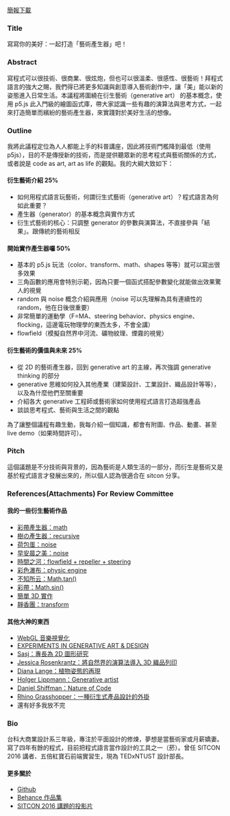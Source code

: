 [簡報下載](https://www.slideshare.net/chiunhau/generative-art-sitcon)

### Title

寫寫你的美好：一起打造「藝術產生器」吧！

### Abstract

寫程式可以很技術、很商業、很炫炮，但也可以很溫柔、很感性、很藝術！拜程式語言的強大之賜，我們得已將更多知識與創意導入藝術創作中，讓「美」能以新的姿態進入日常生活。本議程將圍繞在衍生藝術（generative art） 的基本概念，使用 p5.js 此入門級的繪圖函式庫，帶大家認識一些有趣的演算法與思考方式，一起來打造簡單而繽紛的藝術產生器，來實踐對於美好生活的想像。

### Outline

我將此議程定位為人人都能上手的科普講座，因此將技術門檻降到最低（使用 p5js），目的不是傳授新的技術，而是提供聽眾新的思考程式與藝術關係的方式，或者說是 code as art, art as life 的觀點。我的大綱大致如下：

#### 衍生藝術介紹 25%
- 如何用程式語言玩藝術，何謂衍生式藝術（generative art）？程式語言為何如此重要？
- 產生器（generator）的基本概念與實作方式
- 衍生式藝術的核心：只調整 generator 的參數與演算法，不直接參與「結果」。跟傳統的藝術相反

#### 開始實作產生器囉 50%
- 基本的 p5.js 玩法（color、transform、math、shapes 等等）就可以寫出很多效果
- 三角函數的應用會特別示範，因為只要一個函式搭配參數變化就能做出效果驚人的視覺
- random 與 noise 概念介紹與應用（noise 可以先理解為具有連續性的 random，他在日後很重要）
- 非常簡單的運動學（F=MA、steering behavior、physics engine、flocking，這邊電玩物理學的東西太多，不會全講）
- flowfield（模擬自然界中河流、礦物紋理、煙霧的視覺）

#### 衍生藝術的價值與未來 25%
- 從 2D 的藝術產生器，回到 generative art 的主線，再次強調 generative thinking 的部分
- generative 思維如何投入其他產業（建築設計、工業設計、織品設計等等），以及為什麼他們至關重要
- 介紹各大 generative 工程師或藝術家如何使用程式語言打造超強產品
- 談談思考程式、藝術與生活之間的觀點

為了讓整個議程有趣生動，我每介紹一個知識，都會有附圖、作品、動畫、甚至 live demo（如果時間許可）。

### Pitch

這個議題是不分技術與背景的，因為藝術是人類生活的一部分，而衍生是藝術又是基於程式語言才發展出來的，所以個人認為很適合在 sitcon 分享。

### References(Attachments) For Review Committee

#### 我的一些衍生藝術作品
- [彩帶產生器：math](https://www.behance.net/gallery/42975781/Aesthetic-Computing-Study-I)
- [樹の產生器：recursive](http://codepen.io/chiunhauyou/pen/dMBEoY)
- [荷包蛋：noise](http://codepen.io/chiunhauyou/pen/LkjvYw)
- [早安晨之美：noise](https://chiunhau.github.io/p5-gallery/mid2/)
- [時間之河：flowfield + repeller + steering](https://chiunhau.github.io/p5-gallery/final-project/)
- [彩色瀑布：physic engine](https://chiunhau.github.io/p5-gallery/waterFall/)
- [不知所云：Math.tan()](https://chiunhau.github.io/p5-gallery/circle-forms/)
- [彩帶：Math.sin()](https://chiunhau.github.io/p5-gallery/sin-translate/)
- [簡單 3D 實作](https://chiunhau.github.io/p5-gallery/fake-3d/)
- [靜香團：transform](http://imgur.com/a/7md9Q)

#### 其他大神的東西
- [WebGL 音樂視覺化](http://audiograph.xyz)
- [EXPERIMENTS IN GENERATIVE ART & DESIGN](http://experimentsingenerativeart.tumblr.com)
- [Sasj：專長為 2D 圖形研究](http://sasj.tumblr.com)
- [Jessica Rosenkrantz：將自然界的演算法導入 3D 織品列印](http://n-e-r-v-o-u-s.com)
- [Diana Lange：植物姿態的再現](http://www.diana-lange.de/portfolio/generative/nature_of_code/nature.html)
- [Holger Lippmann：Generative artist](https://www.facebook.com/holger.lippmann?pnref=about.eh)
- [Daniel Shiffman：Nature of Code](http://natureofcode.com)
- [Rhino Grasshopper：一種衍生式產品設計的外掛](http://www.grasshopper3d.com)
- 還有好多我放不完

### Bio

台科大商業設計系三年級，專注於平面設計的修煉，夢想是當藝術家或月薪嬌妻。寫了四年有餘的程式，目前把程式語言當作設計的工具之一（菸）。曾任 SITCON 2016 講者、五倍紅寶石前端實習生，現為 TEDxNTUST 設計部長。

#### 更多關於
- [Github](https://github.com/chiunhau/)
- [Behance 作品集](https://www.behance.net/chiunhauyou)
- [SITCON 2016 講題的投影片](http://www.slideshare.net/chiunhau/js-library)
